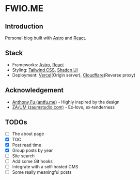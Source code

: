 # FWIO.ME

## Introduction

Personal blog built with [Astro](https://astro.build/) and [React](https://react.dev/).

## Stack

- Frameworks: [Astro](https://astro.build/), [React](https://react.dev/)
- Styling: [Tailwind CSS](https://tailwindcss.com/), [Shadcn UI](https://ui.shadcn.com/)
- Deployment: [Vercel](https://vercel.com/)(Origin server), [Cloudflare](https://www.cloudflare.com/)(Reverse proxy)

## Acknowledgement

- [Anthony Fu (antfu.me)](https://antfu.me/) - Highly inspired by the design
- [ZA/UM (zaumstudio.com)](https://zaumstudio.com/) - Ex-love, ex-tenderness

## TODOs

- [ ] The about page
- [x] TOC
- [x] Post read time
- [x] Group posts by year
- [ ] Site search
- [ ] Add some Git hooks
- [ ] Integrate with a self-hosted CMS
- [ ] Some really meaningful posts
